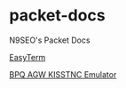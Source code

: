 # packet-docs
N9SEO's Packet Docs

[EasyTerm](easyterm/README.md)

[BPQ AGW KISSTNC Emulator](BPQ-AGW-KISS-Emulator/README.md)

